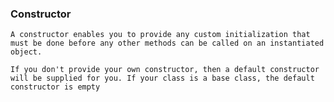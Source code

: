 ### Constructor
```A constructor enables you to provide any custom initialization that must be done before any other methods can be called on an instantiated object.```

```If you don't provide your own constructor, then a default constructor will be supplied for you. If your class is a base class, the default constructor is empty```